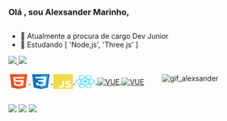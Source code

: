 ### Olá , sou Alexsander Marinho,

##

- 🔭 Atualmente a procura de cargo Dev Junior
- 🌱 Estudando [
  'Node,js',
  'Three js'
  ]


<div>
  
<a href='https://github.com/alexsandermarin'>
<img height="180em" src='https://github-readme-stats.vercel.app/api?username=alexsandermarin&show_icons=true&theme=merko&include_all_commits=true&count_private=true' />
<img height="180em" src='https://github-readme-stats.vercel.app/api/top-langs/?username=alexsandermarin&layout=compact&theme=merko&langs_count=8' />
</div>


<div style="display: inline_block"><br>
  
  <img align="center" alt="HTML" height="30" width="40" src="https://raw.githubusercontent.com/devicons/devicon/master/icons/html5/html5-original.svg">
  <img align="center" alt="CSS" height="30" width="40" src="https://raw.githubusercontent.com/devicons/devicon/master/icons/css3/css3-original.svg">
  <img align="center" alt="Js" height="30" width="40" src="https://raw.githubusercontent.com/devicons/devicon/master/icons/javascript/javascript-plain.svg">
  <img align="center" alt="React" height="30" width="40" src="https://raw.githubusercontent.com/devicons/devicon/master/icons/react/react-original.svg">
  <img align="center" alt="VUE" height="30" width="40" src="https://cdn.jsdelivr.net/gh/devicons/devicon/icons/vuejs/vuejs-original.svg">
  <img align="center" alt="VUE" height="30" width="40" src="https://cdn.jsdelivr.net/gh/devicons/devicon/icons/nodejs/nodejs-original.svg">
  <img align='right' width='200' height='200' alt='gif_alexsander'  src='https://im5.ezgif.com/tmp/ezgif-5-63d87bad53.gif' />
  
</div>

##

<div>
  <a href = "mailto:"><img src="https://img.shields.io/badge/-Gmail-%23333?style=for-the-badge&logo=gmail&logoColor=white" target="_blank"></a>
  <a href = ""><img src="https://img.shields.io/badge/-Whatsapp-%a4c63?style=for-the-badge&logo=whatsapp&logoColor=white" target="_blank"></a>
  <a href = "" target="_blank"><img src="https://img.shields.io/badge/-LinkedIn-%230077B5?style=for-the-badge&logo=linkedin&logoColor=white" target="_blank"></a> 
  
  
</div>
